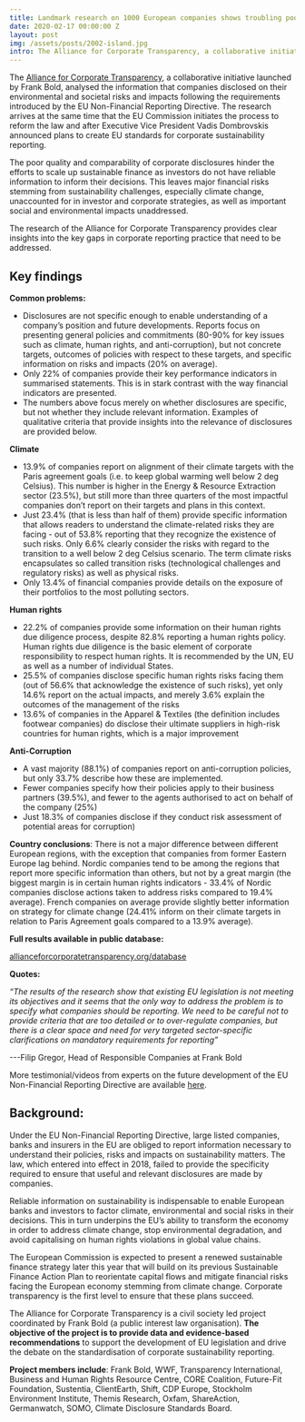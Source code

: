 ```yaml
---
title: Landmark research on 1000 European companies shows troubling poor quality of reporting on sustainability issues
date: 2020-02-17 00:00:00 Z
layout: post
img: /assets/posts/2002-island.jpg
intro: The Alliance for Corporate Transparency, a collaborative initiative launched by Frank Bold, analysed the information that companies disclosed on their environmental and societal risks and impacts following the requirements introduced by the EU Non-Financial Reporting Directive. The research arrives at the same time that the EU Commission initiates the process to reform the law and after Executive Vice President Vadis Dombrovskis announced plans to create EU standards for corporate sustainability reporting. 
---
```


The [Alliance for Corporate Transparency](http://www.allianceforcorporatetransparency.org/), a collaborative initiative launched by Frank Bold, analysed the information that companies disclosed on their environmental and societal risks and impacts following the requirements introduced by the EU Non-Financial Reporting Directive. The research arrives at the same time that the EU Commission initiates the process to reform the law and after Executive Vice President Vadis Dombrovskis announced plans to create EU standards for corporate sustainability reporting. 

The poor quality and comparability of corporate disclosures hinder the efforts to scale up sustainable finance as investors do not have reliable information to inform their decisions. This leaves major financial risks stemming from sustainability challenges, especially climate change, unaccounted for in investor and corporate strategies, as well as important social and environmental impacts unaddressed.

The research of the Alliance for Corporate Transparency provides clear insights into the key gaps in corporate reporting practice that need to be addressed.

## Key findings

**Common problems:**

* Disclosures are not specific enough to enable understanding of a company’s position and future developments. Reports focus on presenting general policies and commitments (80-90% for key issues such as climate, human rights, and anti-corruption), but not concrete targets, outcomes of policies with respect to these targets, and specific information on risks and impacts (20% on average).
* Only 22% of companies provide their key performance indicators in summarised statements. This is in stark contrast with the way financial indicators are presented.
* The numbers above focus merely on whether disclosures are specific, but not whether they include relevant information. Examples of qualitative criteria that provide insights into the relevance of disclosures are provided below.

**Climate**

* 13.9% of companies report on alignment of their climate targets with the Paris agreement goals (i.e. to keep global warming well below 2 deg Celsius). This number is higher in the Energy & Resource Extraction sector (23.5%), but still more than three quarters of the most impactful companies don’t report on their targets and plans in this context. 
* Just 23.4% (that is less than half of them) provide specific information that allows readers to understand the climate-related risks they are facing - out of 53.8% reporting that they recognize the existence of such risks. Only 6.6% clearly consider the risks with regard to the transition to a well below 2 deg Celsius scenario. The term climate risks encapsulates so called transition risks (technological challenges and regulatory risks) as well as physical risks.
* Only 13.4% of financial companies provide details on the exposure of their portfolios to the most polluting sectors. 


**Human rights**

* 22.2% of companies provide some information on their human rights due diligence process, despite 82.8% reporting a human rights policy. Human rights due diligence is the basic element of corporate responsibility to respect human rights. It is recommended by the UN, EU as well as a number of individual States.
* 25.5% of companies disclose specific human rights risks facing them (out of 56.6% that acknowledge the existence of such risks), yet only 14.6% report on the actual impacts, and merely 3.6% explain the outcomes of the management of the risks 
* 13.6% of companies in the Apparel & Textiles (the definition includes footwear companies) do disclose their ultimate suppliers in high-risk countries for human rights, which is a major improvement 


**Anti-Corruption**

* A vast majority (88.1%) of companies report on anti-corruption policies, but only 33.7% describe how these are implemented.
* Fewer companies specify how their policies apply to their business partners (39.5%), and fewer to the agents authorised to act on behalf of the company (25%)
* Just 18.3% of companies disclose if they conduct risk assessment of potential areas for corruption)


**Country conclusions**: There is not a major difference between different European regions, with the exception that companies from former Eastern Europe lag behind. Nordic companies tend to be among the regions that report more specific information than others, but not by a great margin (the biggest margin is in certain human rights indicators - 33.4% of Nordic companies disclose actions taken to address risks compared to 19.4% average). French companies on average provide slightly better information on strategy for climate change (24.41% inform on their climate targets in relation to Paris Agreement goals compared to a 13.9% average).


**Full results available in public database:**

<a href="http://www.allianceforcorporatetransparency.org/database">allianceforcorporatetransparency.org/database</a>


**Quotes:**

_“The results of the research show that existing EU legislation is not meeting its objectives and it seems that the only way to address the problem is to specify what companies should be reporting. We need to be careful not to provide criteria that are too detailed or to over-regulate companies, but there is a clear space and need for very targeted sector-specific clarifications on mandatory requirements for reporting”_

---Filip Gregor, Head of Responsible Companies at Frank Bold


More testimonial/videos from experts on the future development of the EU Non-Financial Reporting Directive are available [here](https://www.youtube.com/playlist?list=PLwkylO8KA7t6k731Efoea7KKbdQcZQOMb).

## Background:

Under the EU Non-Financial Reporting Directive, large listed companies, banks and insurers in the EU are obliged to report information necessary to understand their policies, risks and impacts on sustainability matters. The law, which entered into effect in 2018, failed to provide the specificity required to ensure that useful and relevant disclosures are made by companies. 

Reliable information on sustainability is indispensable to enable European banks and investors to factor climate, environmental and social risks in their decisions. This in turn underpins the EU’s ability to transform the economy in order to address climate change, stop environmental degradation, and avoid capitalising on human rights violations in global value chains.

The European Commission is expected to present a renewed sustainable finance strategy later this year that will build on its previous Sustainable Finance Action Plan to reorientate capital flows and mitigate financial risks facing the European economy stemming from climate change. Corporate transparency is the first level to ensure that these plans succeed. 


The Alliance for Corporate Transparency is a civil society led project coordinated by Frank Bold (a public interest law organisation). **The objective of the project is to provide data and evidence-based recommendations** to support the development of EU legislation and drive the debate on the standardisation of corporate sustainability reporting. 


**Project members include**: Frank Bold, WWF, Transparency International, Business and Human Rights Resource Centre, CORE Coalition, Future-Fit Foundation, Sustentia, ClientEarth, Shift, CDP Europe, Stockholm Environment Institute, Themis Research, Oxfam, ShareAction, Germanwatch, SOMO, Climate Disclosure Standards Board.
